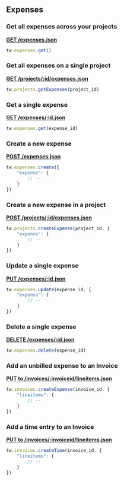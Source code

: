 ## Expenses

### Get all expenses across your projects

[**GET /expenses.json**](https://developer.teamwork.com/expenses#get_all_expenses_)

```js
tw.expenses.get()
```

### Get all expenses on a single project

[**GET /projects/:id/expenses.json**](https://developer.teamwork.com/expenses#get_all_expenses_)

```js
tw.projects.getExpenses(project_id)
```

### Get a single expense

[**GET /expenses/:id.json**](https://developer.teamwork.com/expenses#get_a_single_expe)

```js
tw.expenses.get(expense_id)
```

### Create a new expense

[**POST /expenses.json**](https://developer.teamwork.com/expenses#create_a_new_expe)

```js
tw.expenses.create({
	"expense": {
		// --
	}
})
```

### Create a new expense in a project

[**POST /projects/:id/expenses.json**](https://developer.teamwork.com/expenses#create_a_new_expe)

```js
tw.projects.createExpense(project_id, {
	"expense": {
		// --
	}
})
```

### Update a single expense

[**PUT /expenses/:id.json**](https://developer.teamwork.com/expenses#update_a_single_e)

```js
tw.expenses.update(expense_id, {
	"expense": {
		// --
	}
})
```

### Delete a single expense

[**DELETE /expenses/:id.json**](https://developer.teamwork.com/expenses#delete_a_single_e)

```js
tw.expenses.delete(expense_id)
```

### Add an unbilled expense to an Invoice

[**PUT to /invoices/:invoiceid/lineitems.json**](https://developer.teamwork.com/expenses#add_an_unbilled_e)

```js
tw.invoices.createExpense(invoice_id, {
	"lineitems": {
		// --
	}
})
```

### Add a time entry to an Invoice

[**PUT to /invoices/:invoiceid/lineitems.json**](https://developer.teamwork.com/expenses#add_a_time_entry_)

```js
tw.invoices.createTime(invoice_id, {
	"lineitems": {
		// --
	}
})
```
